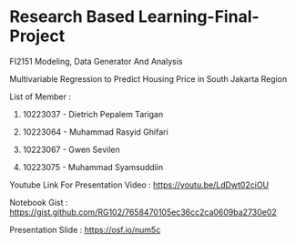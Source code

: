# Research Based Learning-Final-Project
FI2151 Modeling, Data Generator And Analysis

Multivariable Regression to Predict Housing Price in South Jakarta Region

List of Member :

1. 10223037 - Dietrich Pepalem Tarigan

2. 10223064 - Muhammad Rasyid Ghifari

3. 10223067 - Gwen Sevilen

4. 10223075 - Muhammad Syamsuddiin

Youtube Link For Presentation Video : https://youtu.be/LdDwt02ciOU

Notebook Gist : https://gist.github.com/RG102/7658470105ec36cc2ca0609ba2730e02

Presentation Slide : https://osf.io/num5c 

